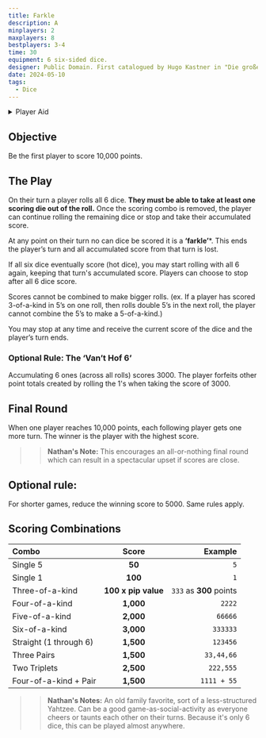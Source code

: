 ```yaml
---
title: Farkle
description: A
minplayers: 2
maxplayers: 8
bestplayers: 3-4
time: 30
equipment: 6 six-sided dice.
designer: Public Domain. First catalogued by Hugo Kastner in "Die große Humboldt Enzyklopädie der Würfelspiele"
date: 2024-05-10
tags:
  - Dice
---
```


<details>
<summary>Player Aid</summary>
<div class="table-full">

|Combo|Score|Example|
|:--|:--:|--:|
|Single 5| **50** | `5` |
|Single 1| **100** |`1` |
|Three-of-a-kind| **100 x pip value** | `333` as **300** points |
|Four-of-a-kind | **1,000** | `2222` |
|Five-of-a-kind | **2,000** | `66666` |
|Six-of-a-kind | **3,000** | `333333` |
|Straight (1 through 6) | **1,500** | `123456` |
|Three Pairs | **1,500** | `33,44,66` |
|Two Triplets | **2,500** | `222,555`|
|Four-of-a-kind + Pair | **1,500** | `1111 + 55` |

</div>
</details>

## Objective

Be the first player to score 10,000 points.

## The Play

On their turn a player rolls all 6 dice. **They must be able to take at least one scoring die out of the roll.** Once the scoring combo is removed, the player can continue rolling the remaining dice or stop and take their accumulated score.

At any point on their turn no can dice be scored it is a **‘farkle’***. This ends the player’s turn and all accumulated score from that turn is lost.

If all six dice eventually score (hot dice), you may start rolling with all 6 again, keeping that turn's accumulated score. Players can choose to stop after all 6 dice score.

Scores cannot be combined to make bigger rolls. (ex. If a player has scored 3-of-a-kind in 5’s on one roll, then rolls double 5’s in the next roll, the player cannot combine the 5’s to make a 5-of-a-kind.)

You may stop at any time and receive the current score of the dice and the player’s turn ends.

### Optional Rule: The ‘Van’t Hof 6’

Accumulating 6 ones (across all rolls) scores 3000. The player forfeits other point totals created by rolling the 1's when taking the score of 3000.

## Final Round

When one player reaches 10,000 points, each following player gets one more turn. The winner is the player with the highest score.

>> **Nathan's Note:** This encourages an all-or-nothing final round which can result in a spectacular upset if scores are close.

## Optional rule:

For shorter games, reduce the winning score to 5000. Same rules apply.

## Scoring Combinations

<div class="table-full flow-2">

|Combo|Score|Example|
|:--|:--:|--:|
|Single 5| **50** | `5` |
|Single 1| **100** |`1` |
|Three-of-a-kind| **100 x pip value** | `333` as **300** points |
|Four-of-a-kind | **1,000** | `2222` |
|Five-of-a-kind | **2,000** | `66666` |
|Six-of-a-kind | **3,000** | `333333` |
|Straight (1 through 6) | **1,500** | `123456` |
|Three Pairs | **1,500** | `33,44,66` |
|Two Triplets | **2,500** | `222,555`|
|Four-of-a-kind + Pair | **1,500** | `1111 + 55` |

</div>

>> **Nathan's Notes:** An old family favorite, sort of a less-structured Yahtzee. Can be a good game-as-social-activity as everyone cheers or taunts each other on their turns. Because it's only 6 dice, this can be played almost anywhere.
